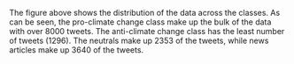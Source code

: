The figure above shows the distribution of the data across the classes. As can be seen, the pro-climate change class make up the bulk of the data with over 8000 tweets. The anti-climate change class has the least number of tweets (1296). The neutrals make up 2353 of the tweets, while news articles make up 3640 of the tweets.